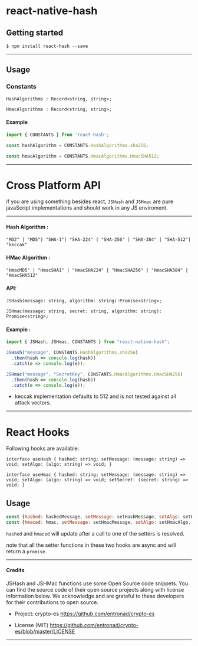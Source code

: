 # react-native-hash

## Getting started

`$ npm install react-hash --save`

---

## Usage

### Constants

```
HashAlgorithms : Record<string, string>;
```

```
HmacAlgorithms : Record<string, string>;
```

#### Example

```javascript
import { CONSTANTS } from 'react-hash';

const hashAlgorithm = CONSTANTS.HashAlgorithms.sha256;

const hmacAlgorithm = CONSTANTS.HmacAlgorithms.HmacSHA512;

```
***
# Cross Platform API


if you are using something besides react, `JSHash` and `JSHmac` are pure javaScript implementations and should work in any JS enviroment.
***


#### Hash Algorithm :

`"MD2" | "MD5"| "SHA-1"| "SHA-224" | "SHA-256" | "SHA-384" | "SHA-512"| "keccak"`

#### HMac Algorithm :

`"HmacMD5" | "HmacSHA1" | "HmacSHA224" | "HmacSHA256" | "HmacSHA384" | "HmacSHA512"`

#### API:

```
JSHash(message: string, algorithm: string):Promise<string>;
```
```
JSHmac(message: string, secret: string, algorithm: string): Promise<string>;
```

#### Example :

```javascript
import { JSHash, JSHmac, CONSTANTS } from "react-native-hash";

JSHash("message", CONSTANTS.HashAlgorithms.sha256)
  .then(hash => console.log(hash))
  .catch(e => console.log(e));

JSHmac("message", "SecretKey", CONSTANTS.HmacAlgorithms.HmacSHA256)
  .then(hash => console.log(hash))
  .catch(e => console.log(e));
```

- keccak implementation defaults to 512 and is not tested against all attack vectors.

***

# React Hooks

Following hooks are available:

`interface useHash {
  hashed: string;
  setMessage: (message: string) => void;
  setAlgo: (algo: string) => void;
}`

`interface useHmac {
  hashed: string;
  setMessage: (message: string) => void;
  setAlgo: (algo: string) => void;
  setSecret: (secret: string) => void;
}`

## Usage

```javaScript
const {hashed: hashedMessage, setMessage: setHashMessage, setAlgo: setHashAlgo} = useHash();
const {hmaced: hmac, setMessage: setHmacMessage, setAlgo: setHmacAlgo, setSecret: setHmacSecret} = useHmac();
```

`hashed` and `hmaced` will update after a call to one of the setters is resolved.

note that all the setter functions in these two hooks are async and will return a `promise`.


---
#### Credits

JSHash and JSHMac functions use some Open Source code snippets. You can find the source code of their open source projects along with license information below. We acknowledge and are grateful to these developers for their contributions to open source.

- Project: crypto-es https://github.com/entronad/crypto-es

- License (MIT) https://github.com/entronad/crypto-es/blob/master/LICENSE

---
